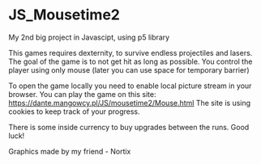 # JS_Mousetime2
 My 2nd big project in Javascipt, using p5 library

This games requires dexternity, to survive endless projectiles and lasers.
The goal of the game is to not get hit as long as possible.
You control the player using only mouse (later you can use space for temporary barrier)

To open the game locally you need to enable local picture stream in your browser.
You can play the game on this site: https://dante.mangowcy.pl/JS/mousetime2/Mouse.html
The site is using cookies to keep track of your progress.
 
There is some inside currency to buy upgrades between the runs.
Good luck!

Graphics made by my friend - Nortix
